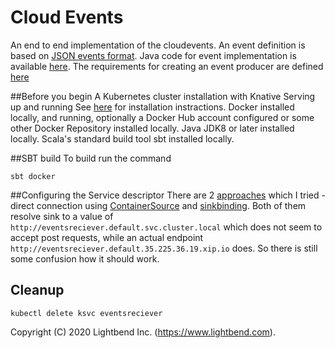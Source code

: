 # Cloud Events

An end to end implementation of the cloudevents. An event definition is based on [JSON events format](https://github.com/cloudevents/spec/blob/master/json-format.md).
Java code for event implementation is available [here](https://github.com/cloudevents/sdk-java/blob/master/core/src/main/java/io/cloudevents/core/v1/CloudEventV1.java).
The requirements for creating an event producer are defined [here](https://github.com/knative/docs/tree/master/docs/eventing/samples/container-source#create-a-new-event-source-using-containersource)

##Before you begin
A Kubernetes cluster installation with Knative Serving up and running See [here](README.md) for installation instractions.
Docker installed locally, and running, optionally a Docker Hub account configured or some other Docker Repository installed locally.
Java JDK8 or later installed locally.
Scala's standard build tool sbt installed locally.

##SBT build
To build run the command
````
sbt docker
````
##Configuring the Service descriptor
There are 2 [approaches](https://github.com/knative/docs/tree/master/docs/eventing/samples/writing-event-source-easy-way)
 which I tried - direct connection using [ContainerSource](deploy) and [sinkbinding](deploy/sinkbinding).
 Both of them resolve sink to a value of ` http://eventsreciever.default.svc.cluster.local` which does not seem
 to accept post requests, while an actual endpoint `http://eventsreciever.default.35.225.36.19.xip.io` does.
 So there is still some confusion how it should work.

## Cleanup
````
kubectl delete ksvc eventsreciever
````

Copyright (C) 2020 Lightbend Inc. (https://www.lightbend.com).

